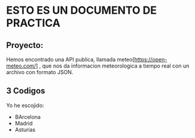 # ESTO ES UN DOCUMENTO DE PRACTICA
## Proyecto:
Hemos encontrado una API publica, llamada meteo[https://open-meteo.com/] , que nos da informacion meteorologica a tiempo real con un archivo con formato JSON.

## 3 Codigos
Yo he escojido:
- BArcelona
- Madrid
- Asturias
